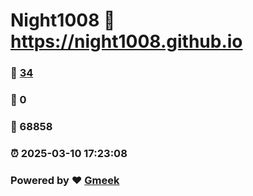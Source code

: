 # Night1008 :link: https://night1008.github.io 
### :page_facing_up: [34](https://night1008.github.io/tag.html) 
### :speech_balloon: 0 
### :hibiscus: 68858 
### :alarm_clock: 2025-03-10 17:23:08 
### Powered by :heart: [Gmeek](https://github.com/Meekdai/Gmeek)
